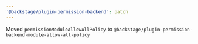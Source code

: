 ```yaml
---
'@backstage/plugin-permission-backend': patch
---
```


Moved `permissionModuleAllowAllPolicy` to `@backstage/plugin-permission-backend-module-allow-all-policy`

